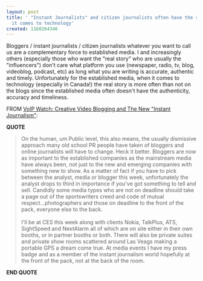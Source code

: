 ```yaml
---
layout: post
title: ' "Instant Journalists" and citizen journalists often have the real story when
  it comes to technology'
created: 1168264346
---
```

<p> Bloggers / instant journalists /  citizen journalists whatever you want to call us are a complementary force to established media. I and increasingly others (especially those who want the &quot;real story&quot; who are usually the &quot;influencers&quot;)  don&#39;t care what platform you use (newspaper, radio, tv, blog, videoblog, podcast, etc) as long what you are writing is accurate, authentic and timely.  Unfortunately for the established media, when it comes to technology (especially in Canada!) the real story is more often than not on the blogs since the established media often doesn&#39;t have the authenticity, accuracy and timeliness.  </p><p> FROM <a href="http://andyabramson.blogs.com/voipwatch/2007/01/creative_video_.html">VoIP Watch: Creative Video Blogging and The New &quot;Instant Journalism&quot;</a>: </p><p> <strong>QUOTE</strong> </p><blockquote> On the human, um Public level, this also means, the usually dismissive approach many old school PR people have taken of bloggers and online journalists will have to change. Heck it better. Bloggers are now as important to the established companies as the mainstream media have always been, not just to the new and emerging companies with something new to show. As a matter of fact if you have to pick between the analyst, media or blogger this week, unfortunately the analyst drops to third in importance if you&#39;ve got something to tell and sell. Candidly some media types who are not on deadline should take a page out of the sportswriters creed and code of mutual respect...photographers and those on deadline to the front of the pack, everyone else to the back. <br /> <br />I&#39;ll be at CES this week along with clients Nokia, TalkPlus, ATS, SightSpeed and NextAlarm all of which are on site either in their own booths, or in partner booths or both. There will also be private suites and private show rooms scattered around Las Veags making a portable GPS a dream come true. At media events I have my press badge and as a member of the instant journalism world hopefully at the front of the pack, not at the back of the room. </blockquote><p> <strong>END QUOTE</strong> </p>

